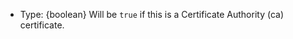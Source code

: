 <!-- YAML
added: v15.6.0
-->

* Type: {boolean} Will be `true` if this is a Certificate Authority (ca)
  certificate.

